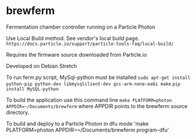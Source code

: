 # brewferm
Fermentation chamber controller running on a Particle Photon

Use Local Build method. See vendor's local build page.
`https://docs.particle.io/support/particle-tools-faq/local-build/`

Requires the firmware source downloaded from Particle.io

Developed on Debian Stretch

To run ferm.py script, MySql-python must be installed
  `sudo apt-get install python-pip python-dev libmysqlclient-dev gcc-arm-none-eabi make`
  `pip install MySQL-python`

To build the application use this command line
`make PLATFORM=photon APPDIR=~/Documents/brewferm`
where APPDIR points to the brewferm source directory.

To build and deploy to a Particle Photon in dfu mode
'make PLATFORM=photon APPDIR=~/Documents/brewferm program-dfu'
